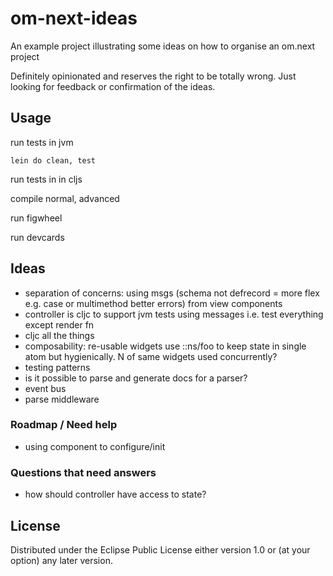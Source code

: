 # om-next-ideas

An example project illustrating some ideas on how to organise an om.next project

Definitely opinionated and reserves the right to be totally wrong. Just looking for feedback or confirmation of the ideas.

## Usage

run tests in jvm

    lein do clean, test

run tests in in cljs

compile normal, advanced

run figwheel

run devcards

## Ideas

- separation of concerns: using msgs (schema not defrecord = more flex e.g. case or multimethod better errors) from view components
- controller is cljc to support jvm tests using messages i.e. test everything except render fn
- cljc all the things
- composability: re-usable widgets use ::ns/foo to keep state in single atom but hygienically. N of same widgets used concurrently?
- testing patterns
- is it possible to parse and generate docs for a parser?
- event bus
- parse middleware

### Roadmap / Need help

- using component to configure/init

### Questions that need answers

- how should controller have access to state?

## License

Distributed under the Eclipse Public License either version 1.0 or (at
your option) any later version.
